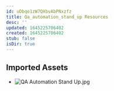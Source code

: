```yaml
---
id: uDbqo1zW7QXbvAbPNxzfz
title: Qa_automation_stand_up Resources
desc: ''
updated: 1645225706402
created: 1645225706402
stub: false
isDir: true
---
```

## Imported Assets
- ![QA Automation Stand Up.jpg](/assets/qa-automation-stand-up.jpg)

